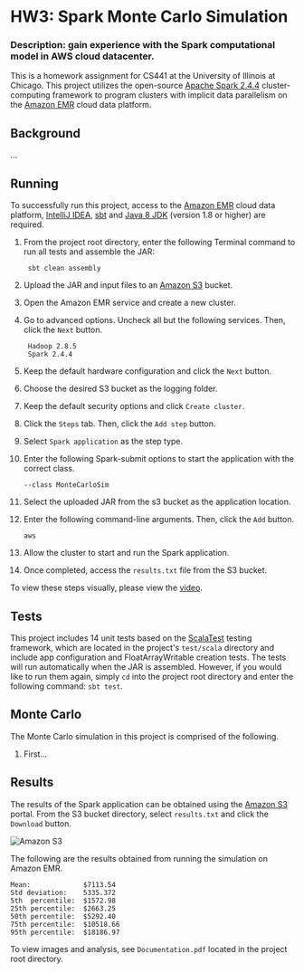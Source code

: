 # HW3: Spark Monte Carlo Simulation
### Description: gain experience with the Spark computational model in AWS cloud datacenter.
This is a homework assignment for CS441 at the University of Illinois at Chicago.
This project utilizes the open-source [Apache Spark 2.4.4](https://spark.apache.org) cluster-computing framework to program clusters with implicit data parallelism on the [Amazon EMR](https://aws.amazon.com/emr) cloud data platform.


## Background
...


## Running
To successfully run this project, access to the [Amazon EMR](https://aws.amazon.com/emr) cloud data platform, [IntelliJ IDEA](https://www.jetbrains.com/idea), [sbt](https://docs.scala-lang.org/getting-started/sbt-track/getting-started-with-scala-and-sbt-on-the-command-line.html) and [Java 8 JDK](https://www.oracle.com/technetwork/java/javase/downloads/index.html) (version 1.8 or higher) are required.

1. From the project root directory, enter the following Terminal command to run all tests and assemble the JAR:

        sbt clean assembly

2. Upload the JAR and input files to an [Amazon S3](https://docs.aws.amazon.com/s3) bucket.

3. Open the Amazon EMR service and create a new cluster.

4. Go to advanced options. Uncheck all but the following services. Then, click the `Next` button.

        Hadoop 2.8.5
        Spark 2.4.4

5. Keep the default hardware configuration and click the `Next` button.

6. Choose the desired S3 bucket as the logging folder.

7. Keep the default security options and click `Create cluster`.

8. Click the `Steps` tab. Then, click the `Add step` button.

9. Select `Spark application` as the step type.

10. Enter the following Spark-submit options to start the application with the correct class.

        --class MonteCarloSim

11. Select the uploaded JAR from the s3 bucket as the application location.

12. Enter the following command-line arguments. Then, click the `Add` button.

        aws

13. Allow the cluster to start and run the Spark application.

14. Once completed, access the `results.txt` file from the S3 bucket.

To view these steps visually, please view the [video](https://youtu.be/839ZA6zJOWM).


## Tests
This project includes 14 unit tests based on the [ScalaTest](http://www.scalatest.org) testing framework, which are located in the project's `test/scala` directory and include app configuration and FloatArrayWritable creation tests.
The tests will run automatically when the JAR is assembled. However, if you would like to run them again, simply `cd` into the project root directory and enter the following command: `sbt test`.


## Monte Carlo
The Monte Carlo simulation in this project is comprised of the following.

1. First...

## Results
The results of the Spark application can be obtained using the [Amazon S3](https://docs.aws.amazon.com/s3) portal. From the S3 bucket directory, select `results.txt` and click the `Download` button.

![Amazon S3](https://bitbucket.org/spate54/shyam_patel_hw3/raw/d254c0acb71fba2cc231d35229404ccdb9da0c87/images/s3results.png)


The following are the results obtained from running the simulation on Amazon EMR.
```
Mean:             $7113.54
Std deviation:    5335.372
5th  percentile:  $1572.98
25th percentile:  $2663.25
50th percentile:  $5292.40
75th percentile:  $10518.66
95th percentile:  $18186.97
```

To view images and analysis, see `Documentation.pdf` located in the project root directory.

